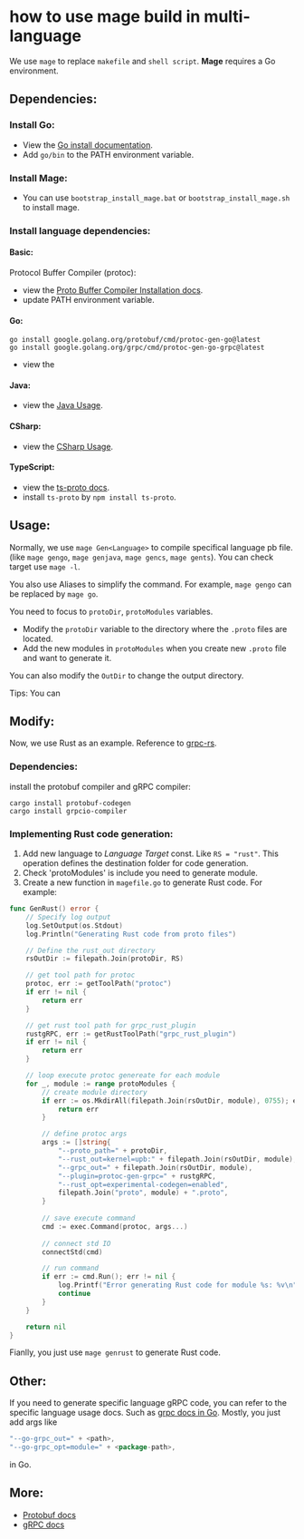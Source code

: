 # how to use mage build in multi-language 

We use `mage` to replace `makefile` and `shell script`. **Mage** requires a Go environment.

## Dependencies:
### Install Go:
- View the [Go install documentation](https://go.dev/doc/install).
- Add `go/bin` to the PATH environment variable.

### Install Mage:
- You can use `bootstrap_install_mage.bat` or `bootstrap_install_mage.sh` to install mage.

### Install language dependencies:
#### Basic:
Protocol Buffer Compiler (protoc):
- view the [Proto Buffer Compiler Installation docs](https://grpc.io/docs/protoc-installation/).
- update PATH environment variable.

#### Go:
```shell 
go install google.golang.org/protobuf/cmd/protoc-gen-go@latest
go install google.golang.org/grpc/cmd/protoc-gen-go-grpc@latest
```
- view the 

#### Java:
- view the [Java Usage](https://github.com/protocolbuffers/protobuf/tree/main/java).

#### CSharp:
- view the [CSharp Usage](https://github.com/protocolbuffers/protobuf/tree/main/csharp).

#### TypeScript:
- view the [ts-proto docs](https://github.com/stephenh/ts-proto#quickstart).
- install `ts-proto` by `npm install ts-proto`.

## Usage:
Normally, we use `mage Gen<Language>` to compile specifical language pb file.(like `mage gengo`, `mage genjava`, `mage gencs`, `mage gents`). You can check target use `mage -l`.

You also use Aliases to simplify the command. For example, `mage gengo` can be replaced by `mage go`.


You need to focus to `protoDir`, `protoModules` variables.
- Modify the `protoDir` variable to the directory where the `.proto` files are located.
- Add the new modules in `protoModules` when you create new `.proto` file and want to generate it.

You can also modify the `OutDir` to change the output directory. 

Tips: You can

## Modify:
Now, we use Rust as an example. Reference to  [grpc-rs](https://github.com/tikv/grpc-rs).
### Dependencies:
install the protobuf compiler and gRPC compiler:
```shell
cargo install protobuf-codegen
cargo install grpcio-compiler
```

### Implementing Rust code generation:
1. Add new language to _Language Target_ const. Like `RS = "rust"`. This operation defines the destination folder for code generation.
2. Check 'protoModules' is include you need to generate module.
3. Create a new function in `magefile.go` to generate Rust code.
For example:
```go
func GenRust() error {
    // Specify log output
	log.SetOutput(os.Stdout)
	log.Println("Generating Rust code from proto files")

    // Define the rust_out directory
	rsOutDir := filepath.Join(protoDir, RS)

    // get tool path for protoc
	protoc, err := getToolPath("protoc")
	if err != nil {
		return err
	}

    // get rust tool path for grpc_rust_plugin
	rustgRPC, err := getRustToolPath("grpc_rust_plugin")
	if err != nil {
		return err
	}

    // loop execute protoc genereate for each module
	for _, module := range protoModules {
        // create module directory
		if err := os.MkdirAll(filepath.Join(rsOutDir, module), 0755); err != nil {
			return err
		}

        // define protoc args
		args := []string{
			"--proto_path=" + protoDir,
			"--rust_out=kernel=upb:" + filepath.Join(rsOutDir, module),
			"--grpc_out=" + filepath.Join(rsOutDir, module),
			"--plugin=protoc-gen-grpc=" + rustgRPC,
			"--rust_opt=experimental-codegen=enabled",
			filepath.Join("proto", module) + ".proto",
		}
    
        // save execute command
		cmd := exec.Command(protoc, args...)
        
        // connect std IO
		connectStd(cmd)

        // run command
		if err := cmd.Run(); err != nil {
			log.Printf("Error generating Rust code for module %s: %v\n", module, err)
			continue
		}
	}

	return nil
}
```

Fianlly, you just use `mage genrust` to generate Rust code.

## Other:
If you need to generate specific language gRPC code, you can refer to the specific language usage docs. Such as [grpc docs in Go](https://grpc.io/docs/languages/go/quickstart/#regenerate-grpc-code). Mostly, you just add args like 
```go
"--go-grpc_out=" + <path>, 
"--go-grpc_opt=module=" + <package-path>,
``` 
in Go.

## More:
- [Protobuf docs](https://protobuf.dev/)
- [gRPC docs](https://grpc.io/docs)